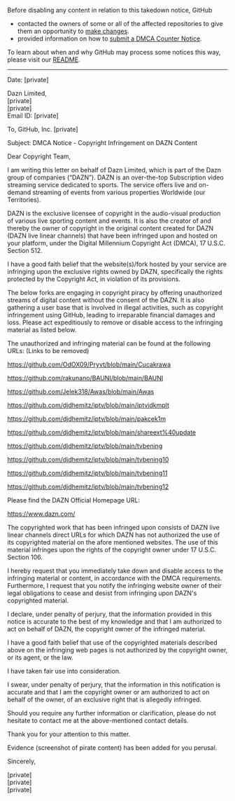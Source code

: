 Before disabling any content in relation to this takedown notice, GitHub
- contacted the owners of some or all of the affected repositories to give them an opportunity to [make changes](https://docs.github.com/en/github/site-policy/dmca-takedown-policy#a-how-does-this-actually-work).
- provided information on how to [submit a DMCA Counter Notice](https://docs.github.com/en/articles/guide-to-submitting-a-dmca-counter-notice).

To learn about when and why GitHub may process some notices this way, please visit our [README](https://github.com/github/dmca/blob/master/README.md#anatomy-of-a-takedown-notice).

---

Date: [private]  

 Dazn Limited,  
[private]  
[private]  
Email ID: [private]  

 To,
GitHub, Inc.
[private]  

 Subject: DMCA Notice - Copyright Infringement on DAZN Content

 Dear Copyright Team,

 I am writing this letter on behalf of Dazn Limited, which is part of the Dazn group of companies (“DAZN”). DAZN is an over-the-top Subscription video streaming service dedicated to sports. The service offers live and on-demand streaming of events from various properties Worldwide (our Territories).

 DAZN is the exclusive licensee of copyright in the audio-visual production of various live sporting content and events. It is also the creator of and thereby the owner of copyright in the original content created for DAZN (DAZN live linear channels) that have been infringed upon and hosted on your platform, under the Digital Millennium Copyright Act (DMCA), 17 U.S.C. Section 512.

 I have a good faith belief that the website(s)/fork hosted by your service are infringing upon the exclusive rights owned by DAZN, specifically the rights protected by the Copyright Act, in violation of its provisions.

 The below forks are engaging in copyright piracy by offering unauthorized streams of digital content without the consent of the DAZN. It is also gathering a user base that is involved in illegal activities, such as copyright infringement using GitHub, leading to irreparable financial damages and loss. Please act expeditiously to remove or disable access to the infringing material as listed below.

The unauthorized and infringing material can be found at the following URLs: (Links to be removed)

https://github.com/OdOX09/Pryvt/blob/main/Cucakrawa

https://github.com/rakunano/BAUNI/blob/main/BAUNI

https://github.com/Jelek318/Awas/blob/main/Awas

https://github.com/djdhemitz/iptv/blob/main/iptvidkmplt

https://github.com/djdhemitz/iptv/blob/main/pakcek1m

https://github.com/djdhemitz/iptv/blob/main/shareext%40update

https://github.com/djdhemitz/iptv/blob/main/tvbening

https://github.com/djdhemitz/iptv/blob/main/tvbening10

https://github.com/djdhemitz/iptv/blob/main/tvbening11

https://github.com/djdhemitz/iptv/blob/main/tvbening12

 Please find the DAZN Official Homepage URL:

https://www.dazn.com/

 The copyrighted work that has been infringed upon consists of DAZN live linear channels direct URLs for which DAZN has not authorized the use of its copyrighted material on the afore mentioned websites. The use of this material infringes upon the rights of the copyright owner under 17 U.S.C. Section 106.

I hereby request that you immediately take down and disable access to the infringing material or content, in accordance with the DMCA requirements. Furthermore, I request that you notify the infringing website owner of their legal obligations to cease and desist from infringing upon DAZN's copyrighted material.

I declare, under penalty of perjury, that the information provided in this notice is accurate to the best of my knowledge and that I am authorized to act on behalf of DAZN, the copyright owner of the infringed material.

I have a good faith belief that use of the copyrighted materials described above on the infringing web pages is not authorized by the copyright owner, or its agent, or the law.

I have taken fair use into consideration.

I swear, under penalty of perjury, that the information in this notification is accurate and that I am the copyright owner or am authorized to act on behalf of the owner, of an exclusive right that is allegedly infringed.

Should you require any further information or clarification, please do not hesitate to contact me at the above-mentioned contact details.

Thank you for your attention to this matter.

Evidence (screenshot of pirate content) has been added for you perusal.



Sincerely,

[private]  
[private]  
[private]  

